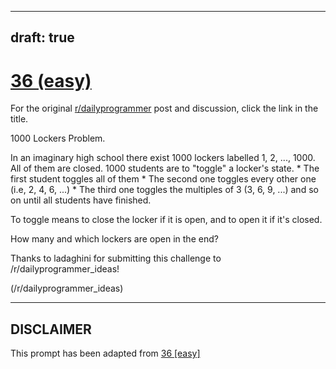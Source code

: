 ---
draft: true
----

# [36 (easy)](https://www.reddit.com/r/dailyprogrammer/comments/ruiob/452012_challenge_36_easy/)

For the original [r/dailyprogrammer](https://www.reddit.com/r/dailyprogrammer/) post and discussion, click the link in the title.

1000 Lockers Problem.

In an imaginary high school there exist 1000 lockers labelled 1, 2, ..., 1000. All of them are closed. 1000 students are to "toggle" a locker's state. * The first student toggles all of them * The second one toggles every other one (i.e, 2, 4, 6, ...) * The third one toggles the multiples of 3 (3, 6, 9, ...) and so on until all students have finished.

To toggle means to close the locker if it is open, and to open it if it's closed.

How many and which lockers are open in the end?

Thanks to ladaghini for submitting this challenge to /r/dailyprogrammer_ideas!

(/r/dailyprogrammer_ideas)

----
## **DISCLAIMER**
This prompt has been adapted from [36 [easy]](https://www.reddit.com/r/dailyprogrammer/comments/ruiob/452012_challenge_36_easy/
)
